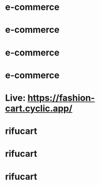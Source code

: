 # e-commerce
# e-commerce
# e-commerce
# e-commerce

# Live: https://fashion-cart.cyclic.app/
# rifucart
# rifucart
# rifucart
